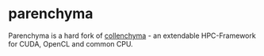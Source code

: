 # parenchyma

Parenchyma is a hard fork of [collenchyma][collenchyma-repo] - an extendable HPC-Framework for 
CUDA, OpenCL and common CPU.

[collenchyma-repo]: https://github.com/autumnai/collenchyma